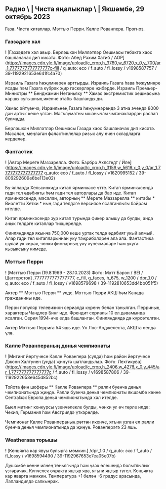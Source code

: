 ## Радио \ | Чиста яңалыклар \ | Якшәмбе, 29 октябрь 2023

Газа. Чиста китаплар. Мэттью Перри. Калле Рованпера. Прогноз.

### Газзәдәге хәл

! [Газзәдәге хәл авыр. Берләшкән Милләтләр Оешмасы төбәктә хаос башланачак дип кисәтә. Фото: Абед Рәхим Хатиб / AOP] (https://images.cdn.yle.fi/image/upload/c_crop,h_3780,w_6720,x_0,y_700/ar_1.7777777777777777c-fill / q_auto: eco / f_auto / fl_lossy / v1698587757 / 39-1192921653e641fc4a70)

Израиль Газага һөҗүмнәрен арттырды. Израиль Газага һава һөҗүмнәре ясады һәм Газага күбрәк җир гаскәрләре җибәрде. Израиль Премьер-Министры ** Бенджамин Нетаньяху ** Хамас экстремистик оешмасына каршы сугышның икенче этабы башланды ди.

Хамас әйтүенчә, Израильнең Газага һөҗүмнәрендә 3 атна эчендә 8000 дән артык кеше үлгән. Мәгълүматны ышанычлы чыганаклардан раслап булмады.

Берләшкән Милләтләр Оешмасы Газада хаос башланачак дип кисәтә. Мәсәлән, меңләгән фәләстинлеләр ризык алу өчен складларга керделәр.

### Фантастик

! [Автор Мерете Маззарелла. Фото: Барбро Ахлстедт / Йле] (https://images.cdn.yle.fi/image/upload/c_crop,h_3159,w_5616,x_0,y_0/ar_1.7777777777777777 q_auto: eco / f_auto / fl_lossy / v1620995152 / 39-806292609e6be113e02)

Бу ялларда Хельсинкида китап ярминкәсе үтте. Китап ярминкәсендә гади тел әдәбияты һәм гади тел авторлары да бар иде. Китап ярминкәсендә, мәсәлән, авторның ** Мерете Маззарелла ** китабы * Виолетти Хетки * ның гади телдәге версиясе ясалганлыгы бәйрәм ителде.

Китап ярминкәсендә зур китап турында фикер алышу да булды, анда ачык телдәге китаплар тикшерелде.

Финляндиядә якынча 750,000 кеше уртак телдә әдәбият укый алмый. Алар гади тел китапларыннан уку тәҗрибәләрен ала ала. Фантастика шулай ук кирәк, чөнки финнарның уку күнекмәләре һәм укуга кызыксыну кимеде.

### Мэттью Перри

! [Мэттью Перри (19.8.1969 - 28.10.2023) Фото: Мэтт Барон / BEI / Шаттерсток] .7777777777777777, c_fill, g_faces, h_675, w_1200 / dpr_1.0 / q_auto: eco / f_auto / fl_lossy / v1698579698 / 39-1192810653dd4bb051f5)

Актер ** Мэттью Перри ** үлде. Мэттью Перри АКШ һәм Канада гражданины иде.

Перри популяр телевизион сериалда күренү белән танылган. Перриның характеры Чандлер Бинг иде. Френдит сериалы 10 ел дәвамында ясалган. Серия 1994-нче елда башланган. Финляндиядә дә күрсәтелгән.

Актер Мэттью Перрига 54 яшь иде. Ул Лос-Анджелеста, АКШта өендә үлә.

### Калле Рованпераның дөнья чемпионаты

! [Митинг йөртүчесе Калле Рованпера (сулда) һәм район йөртүчесе Джонн Халтунен (уңда) җиңүгә шатландылар. Фото: Лехтикува] (https://images.cdn.yle.fi/image/upload/c_crop,h_2406,w_4278,x_0,y_445/ar_1.777777777777777c / f_auto / fl_lossy / v1698587806 / 39-1192922653e645d852bc)

Тойота фин шоферы ** Калле Рованпера ** ралли буенча дөнья чемпионатында җиңде. Ралли буенча дөнья чемпионаты якшәмбе көнне Centralзәк Европа дөнья чемпионатында хәл ителде.

Быел митинг конкурсы үзенчәлекле булды, чөнки ул өч төрле илдә: Чехия, Германия һәм Австриядә үткәрелде.

Чемпионат Калле Рованпераның рәттән икенче, ягъни узган ел ралли буенча дөнья чемпионатында да җиңүе. Рованперәгә 23 яшь.

### Weatherава торышы

! [Көньякта кар явуы булырга мөмкин.] /dpr_1.0 / q_auto: эко / f_auto / fl_lossy / v1698594490 / 39-1192967653e7ea05e07b)

Дүшәмбе көнне илнең төньягында һәм үзәк өлешендә болытлылык үзгәрәчәк. Күпчелек очракта яңгыр ява, ягъни яңгыр түгел. Көньякта кар яварга мөмкин. Температура +1 белән -6 градус арасында, Лапландиядә салкынрак.